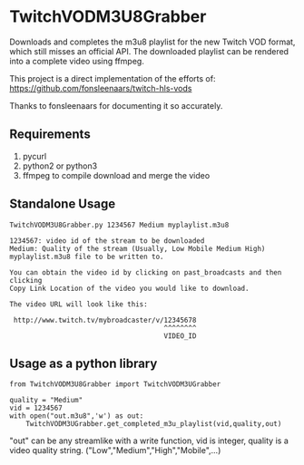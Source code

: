 # TwitchVODM3U8Grabber
Downloads and completes the m3u8 playlist for the new Twitch VOD format, which still misses an official API.
The downloaded playlist can be rendered into a complete video using ffmpeg.

This project is a direct implementation of the efforts of:
https://github.com/fonsleenaars/twitch-hls-vods

Thanks to fonsleenaars for documenting it so accurately.

## Requirements
1. pycurl
2. python2 or python3
3. ffmpeg to compile download and merge the video

## Standalone Usage

    TwitchVODM3U8Grabber.py 1234567 Medium myplaylist.m3u8

    1234567: video id of the stream to be downloaded
    Medium: Quality of the stream (Usually, Low Mobile Medium High)
    myplaylist.m3u8 file to be written to.

    You can obtain the video id by clicking on past_broadcasts and then clicking
    Copy Link Location of the video you would like to download.

    The video URL will look like this:

     http://www.twitch.tv/mybroadcaster/v/12345678
                                          ^^^^^^^^
                                          VIDEO_ID

## Usage as a python library
    from TwitchVODM3U8Grabber import TwitchVODM3UGrabber

    quality = "Medium"
    vid = 1234567
    with open("out.m3u8",'w') as out:
        TwitchVODM3UGrabber.get_completed_m3u_playlist(vid,quality,out)

"out" can be any streamlike with a write function, vid is integer, quality is a video quality string. ("Low","Medium","High","Mobile",...)

